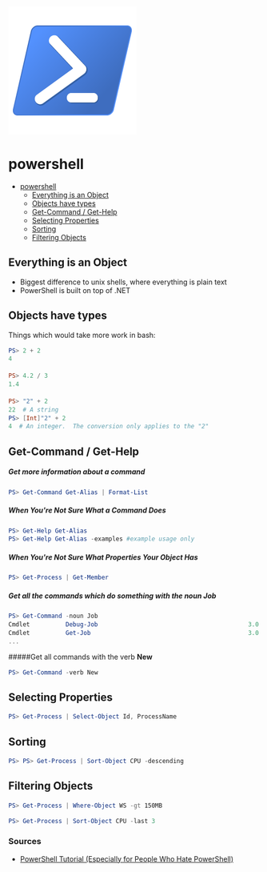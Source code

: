 ![](./0.png)
# powershell

<!-- @import "[TOC]" {cmd="toc" depthFrom=1 depthTo=2 orderedList=false} -->

<!-- code_chunk_output -->

* [powershell](#powershell)
	* [Everything is an Object](#everything-is-an-object)
	* [Objects have types](#objects-have-types)
	* [Get-Command / Get-Help](#get-command-get-help)
	* [Selecting Properties](#selecting-properties)
	* [Sorting](#sorting)
	* [Filtering Objects](#filtering-objects)

<!-- /code_chunk_output -->


## Everything is an Object
* Biggest difference to unix shells, where everything is plain text
* PowerShell is built on top of .NET

## Objects have types
Things which would take more work in bash:
```powershell
PS> 2 + 2
4

PS> 4.2 / 3
1.4

PS> "2" + 2
22  # A string
PS> [Int]"2" + 2
4  # An integer.  The conversion only applies to the "2"
```
## Get-Command / Get-Help
##### Get more information about a command
```powershell
PS> Get-Command Get-Alias | Format-List
```

##### When You're Not Sure What a Command Does
```powershell
PS> Get-Help Get-Alias
PS> Get-Help Get-Alias -examples #example usage only
```

##### When You're Not Sure What Properties Your Object Has
```powershell
PS> Get-Process | Get-Member
```

##### Get all the commands which do something with the noun **Job**
```powershell
PS> Get-Command -noun Job
Cmdlet          Debug-Job                                          3.0.0.0    Microsoft.PowerShell.Core
Cmdlet          Get-Job                                            3.0.0.0    Microsoft.PowerShell.Core
...
```

#####Get all commands with the verb **New**
```powershell
PS> Get-Command -verb New
```


## Selecting Properties
```powershell
PS> Get-Process | Select-Object Id, ProcessName
```


## Sorting
```powershell
PS> PS> Get-Process | Sort-Object CPU -descending
```

## Filtering Objects
```powershell
PS> Get-Process | Where-Object WS -gt 150MB
```

```powershell
PS> Get-Process | Sort-Object CPU -last 3
```

### Sources
* [PowerShell Tutorial (Especially for People Who Hate PowerShell)](https://dev.to/rpalo/powershell-tutorial-especially-for-people-who-hate-powershell-2g25)